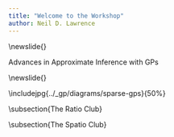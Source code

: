 ```yaml
---
title: "Welcome to the Workshop"
author: Neil D. Lawrence
---
```


\newslide{}

Advances in Approximate Inference with GPs

\newslide{}

\includejpg{../_gp/diagrams/sparse-gps}{50%}

\subsection{The Ratio Club}

\subsection{The Spatio Club}
